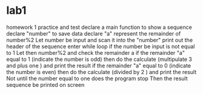 # lab1
homework 1 practice and test
declare a main function to show a sequence
declare "number" to save data 
declare "a" represent the remainder of number%2
Let number be input and scan it into the "number"
print out the header of the sequence
enter while loop if the number be input is not equal to 1
Let then number%2 and check the remainder a
if the remainder "a" equal to 1 (indicate the number is odd) then do the calculate (multipulate 3 and plus one ) and print the result
if the remainder "a" equal to 0 (indicate the number is even) then do the calculate (divided by 2 ) and print the result
Not until the number equal to one does the program stop
Then the result sequence be printed on screen
